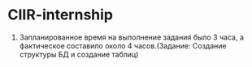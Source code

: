 # CIIR-internship
1. Запланированное время на выполнение задания было 3 часа, а фактическое составило около 4 часов.(Задание: Создание структуры БД и создание таблиц)